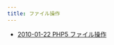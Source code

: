 ```yaml
---
title: ファイル操作
---
```



- [2010-01-22 PHP5 ファイル操作](./../../../../../../d/2010/01/22/PHP5_ファイル操作.md)




